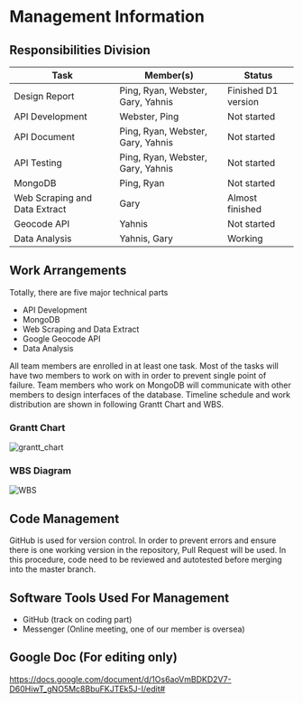 # Management Information

## Responsibilities Division

| Task     | Member(s)     | Status |
| -------- | ------------- | ------- |
| Design Report | Ping, Ryan, Webster, Gary, Yahnis | Finished D1 version |
| API Development | Webster, Ping | Not started |
| API Document    | Ping, Ryan, Webster, Gary, Yahnis | Not started |
| API Testing     | Ping, Ryan, Webster, Gary, Yahnis | Not started |
| MongoDB | Ping, Ryan | Not started |
| Web Scraping and Data Extract | Gary | Almost finished |
| Geocode API | Yahnis | Not started |
| Data Analysis | Yahnis, Gary | Working |

## Work Arrangements
Totally, there are five major technical parts
+ API Development
+ MongoDB
+ Web Scraping and Data Extract
+ Google Geocode API
+ Data Analysis 

All team members are enrolled in at least one task. Most of the tasks will have two members to work on with in order to prevent single point of failure. Team members who work on MongoDB will communicate with other members to design interfaces of the database. Timeline schedule and work distribution are shown in following Grantt Chart and WBS.

### Grantt Chart
![grantt_chart](https://user-images.githubusercontent.com/40462331/75735846-9d7c2f00-5d36-11ea-8627-cb315fe7fe6b.png)

### WBS Diagram
![WBS](https://user-images.githubusercontent.com/40462331/75743393-d07ced80-5d4b-11ea-98ba-2489c85ba95b.png)

## Code Management
GitHub is used for version control. In order to prevent errors and ensure there is one working version in the repository, Pull Request will be used. In this procedure, code need to be reviewed and autotested before merging into the master branch.

## Software Tools Used For Management
+ GitHub (track on coding part)
+ Messenger (Online meeting, one of our member is oversea)

## Google Doc (For editing only)
https://docs.google.com/document/d/1Os6aoVmBDKD2V7-D60HiwT_gNO5Mc8BbuFKJTEk5J-I/edit#
